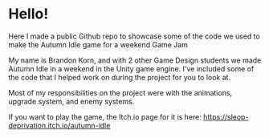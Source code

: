 # Hello!

Here I made a public Github repo to showcase some of the code we used to make the Autumn Idle game for a weekend Game Jam

My name is Brandon Korn, and with 2 other Game Design students we made Autumn Idle in a weekend in the Unity game engine. 
I've included some of the code that I helped work on during the project for you to look at. 

Most of my responsibilities on the project were with the animations, upgrade system, and enemy systems. 

If you want to play the game, the Itch.io page for it is here:
https://sleop-deprivation.itch.io/autumn-idle
